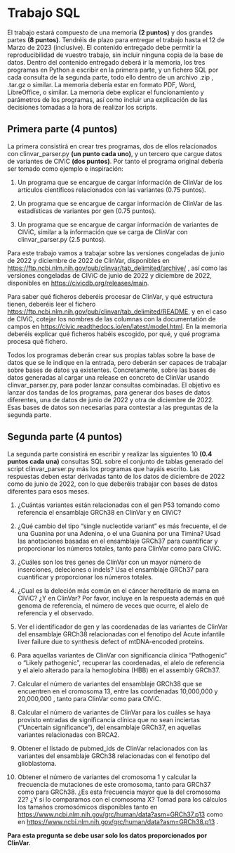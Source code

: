 # Trabajo SQL

El trabajo estará compuesto de una memoria **(2 puntos)** y dos grandes partes **(8 puntos)**. Tendréis de plazo para entregar el trabajo hasta el 12 de Marzo de 2023 (inclusive). El contenido entregado debe permitir la reproducibilidad de vuestro trabajo, sin incluir ninguna copia de la base de datos.
Dentro del contenido entregado deberá ir la memoria, los tres programas en Python a escribir en la primera parte, y un fichero SQL por cada consulta de la segunda parte, todo ello dentro de un archivo .zip , .tar.gz o similar. La memoria debería estar en formato PDF, Word, LibreOffice, o similar. La memoria debe explicar el funcionamiento y parámetros de los programas, así como incluir una explicación de las decisiones tomadas a la hora de realizar los scripts.

## Primera parte (4 puntos)
La primera consistirá en crear tres programas, dos de ellos relacionados con clinvar_parser.py **(un punto cada uno)**, y un tercero que cargue datos de variantes de CIViC **(dos puntos)**. Por tanto el programa original debería ser tomado como ejemplo e inspiración:

1. Un programa que se encargue de cargar información de ClinVar de los artículos científicos relacionados con las variantes (0.75 puntos).

2. Un programa que se encargue de cargar información de ClinVar de las estadísticas de variantes por gen (0.75 puntos).

3. Un programa que se encargue de cargar información de variantes de CIViC, similar a la información que se carga de ClinVar con clinvar_parser.py (2.5 puntos).

Para este trabajo vamos a trabajar sobre las versiones congeladas de junio de 2022 y
diciembre de 2022 de ClinVar, disponibles en https://ftp.ncbi.nlm.nih.gov/pub/clinvar/tab_delimited/archive/ , así como las versiones congeladas de CIViC de junio de 2022 y diciembre de 2022, disponibles en https://civicdb.org/releases/main.

Para saber qué ficheros deberéis procesar de ClinVar, y qué estructura tienen, deberéis leer el fichero https://ftp.ncbi.nlm.nih.gov/pub/clinvar/tab_delimited/README, y en el caso de CIViC, cotejar los nombres de las columnas con la documentatión de campos en https://civic.readthedocs.io/en/latest/model.html. En la memoria deberéis explicar qué ficheros habéis escogido, por qué, y qué programa procesa qué fichero.

Todos los programas deberán crear sus propias tablas sobre la base de datos que se le indique en la entrada, pero deberán ser capaces de trabajar sobre bases de datos ya existentes. Concretamente, sobre las bases de datos generadas al cargar una release en concreto de ClinVar usando clinvar_parser.py, para poder lanzar consultas combinadas. El objetivo es lanzar dos tandas de los programas, para generar dos bases de datos diferentes, una de datos de junio de 2022 y otra de diciembre de 2022. Esas bases de datos son necesarias para contestar a las preguntas de la segunda parte.

## Segunda parte (4 puntos)
La segunda parte consistirá en escribir y realizar las siguientes 10 **(0.4 puntos cada una)** consultas SQL sobre el conjunto de tablas generado del script clinvar_parser.py más los programas que hayáis escrito. Las respuestas deben estar derivadas tanto de los datos de diciembre de 2022 como de junio de 2022, con lo que deberéis trabajar con bases de datos diferentes para esos meses.

1. ¿Cuántas variantes están relacionadas con el gen P53 tomando como referencia el ensamblaje GRCh38 en ClinVar y en CIViC?

2. ¿Qué cambio del tipo “single nucleotide variant” es más frecuente, el de una Guanina por una Adenina, o el una Guanina por una Timina? Usad las anotaciones basadas en el ensamblaje GRCh37 para cuantificar y proporcionar los números totales, tanto para ClinVar como para CIViC.

3. ¿Cuáles son los tres genes de ClinVar con un mayor número de inserciones, deleciones o indels? Usa el ensamblaje GRCh37 para cuantificar y proporcionar los números totales.

4. ¿Cual es la deleción más común en el cáncer hereditario de mama en CIViC? ¿Y en ClinVar? Por favor, incluye en la respuesta además en qué genoma de referencia, el número de veces que ocurre, el alelo de referencia y el observado.

5. Ver el identificador de gen y las coordenadas de las variantes de ClinVar del ensamblaje GRCh38 relacionadas con el fenotipo del Acute infantile liver failure due to synthesis defect of mtDNA-encoded proteins.

6. Para aquellas variantes de ClinVar con significancia clínica “Pathogenic” o “Likely pathogenic”, recuperar las coordenadas, el alelo de referencia y el alelo alterado para la hemoglobina (HBB) en el assembly GRCh37.

7. Calcular el número de variantes del ensamblaje GRCh38 que se encuentren en el cromosoma 13, entre las coordenadas 10,000,000 y 20,000,000 , tanto para ClinVar como para CIViC.

8. Calcular el número de variantes de ClinVar para los cuáles se haya provisto entradas de significancia clínica que no sean inciertas (“Uncertain significance”), del ensamblaje GRCh37, en aquellas variantes relacionadas con BRCA2.

9. Obtener el listado de pubmed_ids de ClinVar relacionados con las variantes del ensamblaje GRCh38 relacionadas con el fenotipo del glioblastoma.

10. Obtener el número de variantes del cromosoma 1 y calcular la frecuencia de mutaciones de este cromosoma, tanto para GRCh37 como para GRCh38. ¿Es esta frecuencia mayor que la del cromosoma 22? ¿Y si lo comparamos con el cromosoma X? Tomad para los cálculos los tamaños cromosómicos disponibles tanto en https://www.ncbi.nlm.nih.gov/grc/human/data?asm=GRCh37.p13 como en https://www.ncbi.nlm.nih.gov/grc/human/data?asm=GRCh38.p13 .

**Para esta pregunta se debe usar solo los datos proporcionados por ClinVar.**
